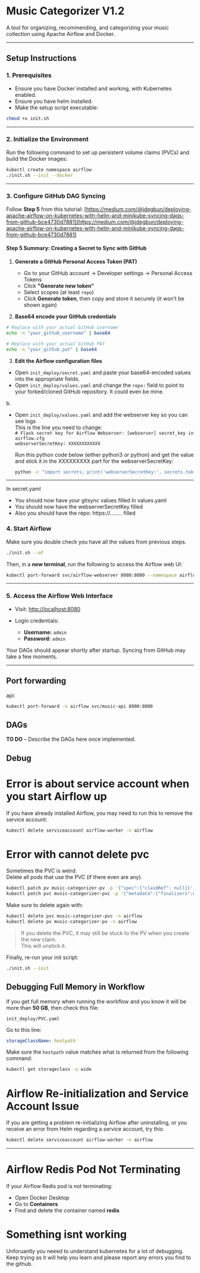 # Music Categorizer V1.2

A tool for organizing, recommending, and categorizing your music collection using Apache Airflow and Docker.

---

## Setup Instructions

### 1. Prerequisites

* Ensure you have Docker installed and working, with Kubernetes enabled.
* Ensure you have helm installed.
* Make the setup script executable:

```bash
chmod +x init.sh
```

---

### 2. Initialize the Environment

Run the following command to set up persistent volume claims (PVCs) and build the Docker images:

```bash
kubectl create namespace airflow
./init.sh --init --docker
```

---

### 3. Configure GitHub DAG Syncing

Follow **Step 5** from this tutorial:
[https://medium.com/@jdegbun/deploying-apache-airflow-on-kubernetes-with-helm-and-minikube-syncing-dags-from-github-bce4730d7881](https://medium.com/@jdegbun/deploying-apache-airflow-on-kubernetes-with-helm-and-minikube-syncing-dags-from-github-bce4730d7881)

#### Step 5 Summary: Creating a Secret to Sync with GitHub

1. **Generate a GitHub Personal Access Token (PAT)**

   * Go to your GitHub account → Developer settings → Personal Access Tokens
   * Click **"Generate new token"**
   * Select scopes (at least `repo`)
   * Click **Generate token**, then copy and store it securely (it won’t be shown again)

2. **Base64 encode your GitHub credentials**

```bash
# Replace with your actual GitHub username
echo -n "your_github_username" | base64

# Replace with your actual GitHub PAT
echo -n "your_github_pat" | base64
```

3. **Edit the Airflow configuration files**

* Open `init_deploy/secret.yaml` and paste your base64-encoded values into the appropriate fields.
* Open `init_deploy/values.yaml` and change the `repo:` field to point to your forked/cloned GitHub repository. It could even be mine.

b.  
* Open `init_deploy/values.yaml` and add the webserver key so you can see logs  
  This is the line you need to change:  
  `# Flask secret key for Airflow Webserver: [webserver] secret_key in airflow.cfg`  
  `webserverSecretKey: XXXXXXXXXXXX`  

  Run this python code below (either python3 or python) and get the value and stick it in the XXXXXXXXX part for the webserverSecretKey:
  ```bash
  python -c "import secrets; print('webserverSecretKey:', secrets.token_hex(32))"

---
In secret.yaml
- You should now have your gitsync values filled
In values.yaml
- You should now have the webserverSecretKey filled
- Also you should have the repo: https://........ filled

### 4. Start Airflow
Make sure you double check you have all the values from previous steps. 

```bash
./init.sh --af
```

Then, in a **new terminal**, run the following to access the Airflow web UI:

```bash
kubectl port-forward svc/airflow-webserver 8080:8080 --namespace airflow
```

---

### 5. Access the Airflow Web Interface

* Visit: [http://localhost:8080](http://localhost:8080)
* Login credentials:

  * **Username:** `admin`
  * **Password:** `admin`

Your DAGs should appear shortly after startup. Syncing from GitHub may take a few moments.

---

## Port forwarding
api:
```bash
kubectl port-forward -n airflow svc/music-api 8000:8000
```

## DAGs

**TO DO** – Describe the DAGs here once implemented.


## Debug

# Error is about service account when you start Airflow up

If you have already installed Airflow, you may need to run this to remove the service account:

```bash
kubectl delete serviceaccount airflow-worker -n airflow
```

# Error with cannot delete pvc

Sometimes the PVC is weird.  
Delete all pods that use the PVC (if there even are any).

```bash
kubectl patch pv music-categorizer-pv -p '{"spec":{"claimRef": null}}' -n airflow
kubectl patch pvc music-categorizer-pvc -p '{"metadata":{"finalizers":null}}' --type=merge -n airflow
```

Make sure to delete again with:

```bash
kubectl delete pvc music-categorizer-pvc -n airflow
kubectl delete pv music-categorizer-pv -n airflow
```

> If you delete the PVC, it may still be stuck to the PV when you create the new claim.  
> This will unstick it.

Finally, re-run your init script:

```bash
./init.sh --init
```

## Debugging Full Memory in Workflow

If you get full memory when running the workflow and you know it will be more than **50 GB**, then check this file:

```
init_deploy/PVC.yaml
```

Go to this line:

```yaml
storageClassName: hostpath
```

Make sure the `hostpath` value matches what is returned from the following command:

```sh
kubectl get storageclass -o wide
```

# Airflow Re-initialization and Service Account Issue

If you are getting a problem re-initializing Airflow after uninstalling, or you receive an error from Helm regarding a service account, try this:

```bash
kubectl delete serviceaccount airflow-worker -n airflow
```

---

# Airflow Redis Pod Not Terminating

If your Airflow Redis pod is not terminating:

- Open Docker Desktop
- Go to **Containers**
- Find and delete the container named **redis**

# Something isnt working

Unforuantly you neeed to understand kubernetes for a lot of debugging. Keep trying as it will help you learn and please report any errors you find to the github.
